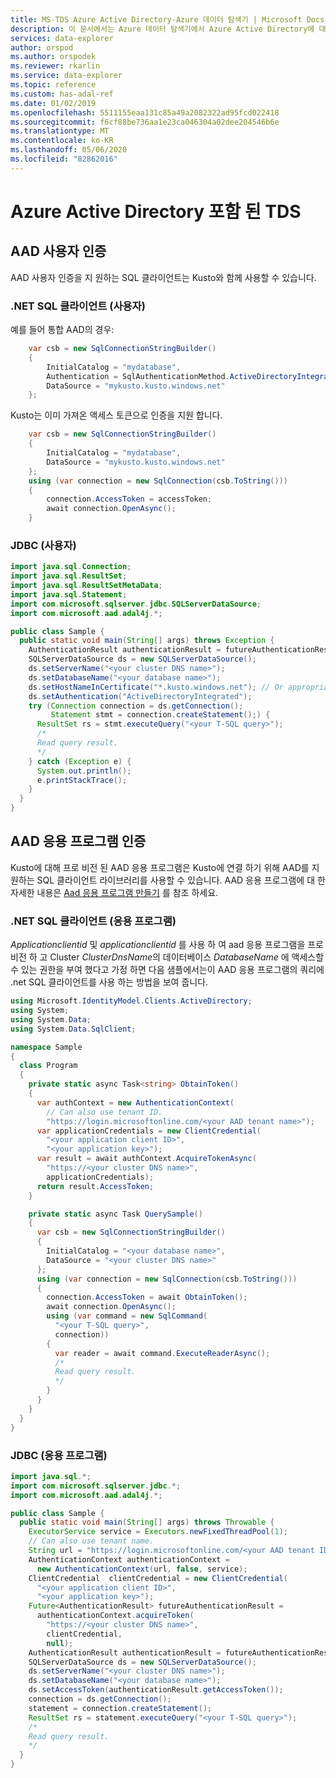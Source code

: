 ```yaml
---
title: MS-TDS Azure Active Directory-Azure 데이터 탐색기 | Microsoft Docs
description: 이 문서에서는 Azure 데이터 탐색기에서 Azure Active Directory에 대 한 MS TDS를 설명 합니다.
services: data-explorer
author: orspod
ms.author: orspodek
ms.reviewer: rkarlin
ms.service: data-explorer
ms.topic: reference
ms.custom: has-adal-ref
ms.date: 01/02/2019
ms.openlocfilehash: 5511155eaa131c85a49a2082322ad95fcd022418
ms.sourcegitcommit: f6cf88be736aa1e23ca046304a02dee204546b6e
ms.translationtype: MT
ms.contentlocale: ko-KR
ms.lasthandoff: 05/06/2020
ms.locfileid: "82862016"
---
```

# <a name="ms-tds-with-azure-active-directory"></a>Azure Active Directory 포함 된 TDS

## <a name="aad-user-authentication"></a>AAD 사용자 인증

AAD 사용자 인증을 지 원하는 SQL 클라이언트는 Kusto와 함께 사용할 수 있습니다.

### <a name="net-sql-client-user"></a>.NET SQL 클라이언트 (사용자)

예를 들어 통합 AAD의 경우:
```csharp
    var csb = new SqlConnectionStringBuilder()
    {
        InitialCatalog = "mydatabase",
        Authentication = SqlAuthenticationMethod.ActiveDirectoryIntegrated,
        DataSource = "mykusto.kusto.windows.net"
    };
```

Kusto는 이미 가져온 액세스 토큰으로 인증을 지원 합니다.
```csharp
    var csb = new SqlConnectionStringBuilder()
    {
        InitialCatalog = "mydatabase",
        DataSource = "mykusto.kusto.windows.net"
    };
    using (var connection = new SqlConnection(csb.ToString()))
    {
        connection.AccessToken = accessToken;
        await connection.OpenAsync();
    }
```

### <a name="jdbc-user"></a>JDBC (사용자)

```java
import java.sql.Connection;
import java.sql.ResultSet;
import java.sql.ResultSetMetaData;
import java.sql.Statement;
import com.microsoft.sqlserver.jdbc.SQLServerDataSource;
import com.microsoft.aad.adal4j.*;

public class Sample {
  public static void main(String[] args) throws Exception {
    AuthenticationResult authenticationResult = futureAuthenticationResult.get();
    SQLServerDataSource ds = new SQLServerDataSource();
    ds.setServerName("<your cluster DNS name>");
    ds.setDatabaseName("<your database name>");
    ds.setHostNameInCertificate("*.kusto.windows.net"); // Or appropriate regional domain.
    ds.setAuthentication("ActiveDirectoryIntegrated");
    try (Connection connection = ds.getConnection();
         Statement stmt = connection.createStatement();) {
      ResultSet rs = stmt.executeQuery("<your T-SQL query>");
      /*
      Read query result.
      */
    } catch (Exception e) {
      System.out.println();
      e.printStackTrace();
    }
  }
}
```

## <a name="aad-application-authentication"></a>AAD 응용 프로그램 인증

Kusto에 대해 프로 비전 된 AAD 응용 프로그램은 Kusto에 연결 하기 위해 AAD를 지 원하는 SQL 클라이언트 라이브러리를 사용할 수 있습니다. AAD 응용 프로그램에 대 한 자세한 내용은 [Aad 응용 프로그램 만들기](../../management/access-control/how-to-provision-aad-app.md) 를 참조 하세요.

### <a name="net-sql-client-application"></a>.NET SQL 클라이언트 (응용 프로그램)

*Applicationclientid* 및 *applicationclientid* 를 사용 하 여 aad 응용 프로그램을 프로 비전 하 고 Cluster *ClusterDnsName*의 데이터베이스 *DatabaseName* 에 액세스할 수 있는 권한을 부여 했다고 가정 하면 다음 샘플에서는이 AAD 응용 프로그램의 쿼리에 .net SQL 클라이언트를 사용 하는 방법을 보여 줍니다.

```csharp
using Microsoft.IdentityModel.Clients.ActiveDirectory;
using System;
using System.Data;
using System.Data.SqlClient;

namespace Sample
{
  class Program
  {
    private static async Task<string> ObtainToken()
    {
      var authContext = new AuthenticationContext(
        // Can also use tenant ID.
        "https://login.microsoftonline.com/<your AAD tenant name>");
      var applicationCredentials = new ClientCredential(
        "<your application client ID>",
        "<your application key>");
      var result = await authContext.AcquireTokenAsync(
        "https://<your cluster DNS name>",
        applicationCredentials);
      return result.AccessToken;
    }

    private static async Task QuerySample()
    {
      var csb = new SqlConnectionStringBuilder()
      {
        InitialCatalog = "<your database name>",
        DataSource = "<your cluster DNS name>"
      };
      using (var connection = new SqlConnection(csb.ToString()))
      {
        connection.AccessToken = await ObtainToken();
        await connection.OpenAsync();
        using (var command = new SqlCommand(
          "<your T-SQL query>",
          connection))
        {
          var reader = await command.ExecuteReaderAsync();
          /*
          Read query result.
          */
        }
      }
    }
  }
}
```

### <a name="jdbc-application"></a>JDBC (응용 프로그램)

```java
import java.sql.*;
import com.microsoft.sqlserver.jdbc.*;
import com.microsoft.aad.adal4j.*;

public class Sample {
  public static void main(String[] args) throws Throwable {
    ExecutorService service = Executors.newFixedThreadPool(1);
    // Can also use tenant name.
    String url = "https://login.microsoftonline.com/<your AAD tenant ID>";
    AuthenticationContext authenticationContext =
      new AuthenticationContext(url, false, service);
    ClientCredential  clientCredential = new ClientCredential(
      "<your application client ID>",
      "<your application key>");
    Future<AuthenticationResult> futureAuthenticationResult =
      authenticationContext.acquireToken(
        "https://<your cluster DNS name>",
        clientCredential,
        null);
    AuthenticationResult authenticationResult = futureAuthenticationResult.get();
    SQLServerDataSource ds = new SQLServerDataSource();
    ds.setServerName("<your cluster DNS name>");
    ds.setDatabaseName("<your database name>");
    ds.setAccessToken(authenticationResult.getAccessToken());
    connection = ds.getConnection();
    statement = connection.createStatement();
    ResultSet rs = statement.executeQuery("<your T-SQL query>");
    /*
    Read query result.
    */
  }
}
```